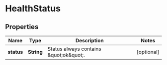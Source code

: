 

# HealthStatus

## Properties

Name | Type | Description | Notes
------------ | ------------- | ------------- | -------------
**status** | **String** | Status always contains \&quot;ok\&quot;. |  [optional]



